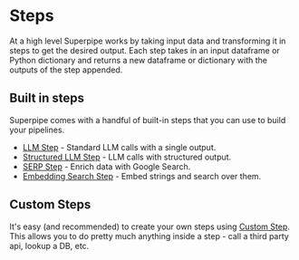 # Steps

At a high level Superpipe works by taking input data and transforming it in steps to get the desired output. Each step takes in an input dataframe or Python dictionary and returns a new dataframe or dictionary with the outputs of the step appended.

## Built in steps

Superpipe comes with a handful of built-in steps that you can use to build your pipelines.

- [LLM Step](./LLMStep.md) - Standard LLM calls with a single output.
- [Structured LLM Step](./LLMStructuredStep.md) - LLM calls with structured output.
- [SERP Step](./SERPStep.md) - Enrich data with Google Search.
- [Embedding Search Step](EmbeddingSearchStep.md) - Embed strings and search over them.

## Custom Steps

It's easy (and recommended) to create your own steps using [Custom Step](./CustomStep.md). This allows you to do pretty much anything inside a step - call a third party api, lookup a DB, etc.
